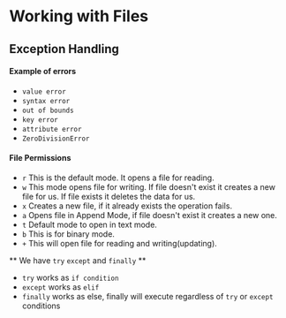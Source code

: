 # Working with Files

## Exception Handling

#### Example of errors
-  `value error`
- `syntax error`
- `out of bounds`
- `key error`
- `attribute error`
- `ZeroDivisionError`

#### File Permissions
- `r` This is the default mode. It opens a file for reading.
- `w` This mode opens file for writing. If file doesn't exist it creates a new file for us. If file exists it deletes the data for us.
- `x` Creates a new file, if it already exists the operation fails.
- `a` Opens file in Append Mode, if file doesn't exist it creates a new one.
- `t` Default mode to open in text mode.
- `b` This is for binary mode.
- `+` This will open file for reading and writing(updating).


** We have `try` `except` and `finally` **
- `try` works as `if condition`
- `except` works as `elif`
- `finally` works as else, finally will execute regardless of `try` or `except` conditions
